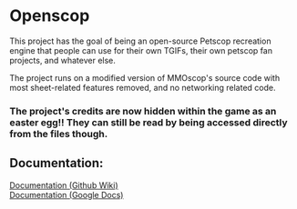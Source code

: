 # Openscop
This project has the goal of being an open-source Petscop recreation engine that people can use for their own TGIFs, their own petscop fan projects, and whatever else.

The project runs on a modified version of MMOscop's source code with most sheet-related features removed, and no networking related code.

### The project's credits are now hidden within the game as an easter egg!! They can still be read by being accessed directly from the files though.

## Documentation:
[Documentation (Github Wiki)](../../wiki)
<br>
[Documentation (Google Docs)](https://docs.google.com/document/d/1YAFOUO5GHbZPF1WaxPG_B0A6xiZyIq8KaLhdYcsrMvI/edit?usp=sharing)
